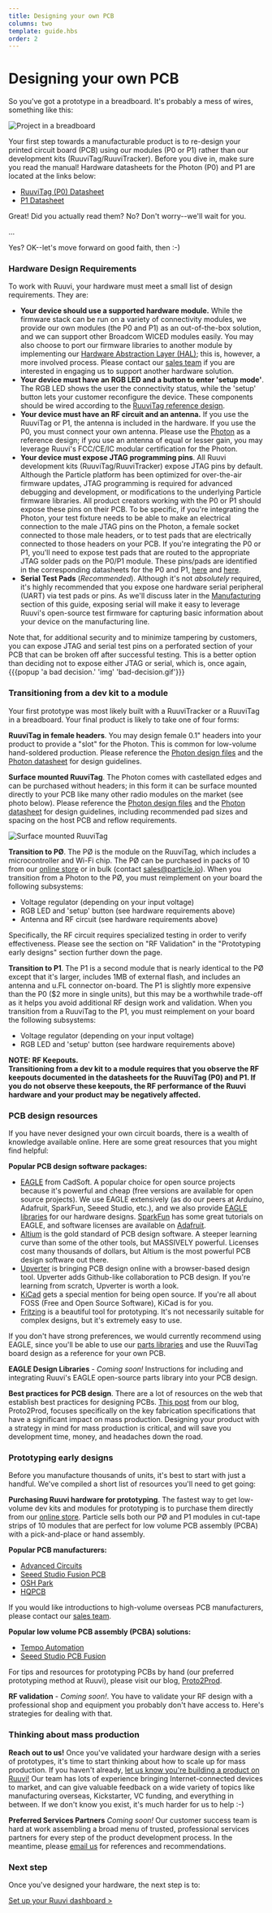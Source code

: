 ```yaml
---
title: Designing your own PCB
columns: two
template: guide.hbs
order: 2
---
```


# Designing your own PCB

So you've got a prototype in a breadboard. It's probably a mess of wires, something like this:

![Project in a breadboard](/assets/images/breadboarded-ruuvitracker.jpg)

Your first step towards a manufacturable product is to re-design your printed circuit board (PCB) using our modules (P0 or P1) rather than our development kits (RuuviTag/RuuviTracker).  Before you dive in, make sure you read the manual! Hardware datasheets for the Photon (P0) and P1 are located at the links below:

- [RuuviTag (P0) Datasheet](https://docs.ruuvi.io/datasheets/ruuvitag-datasheet/)  
- [P1 Datasheet](https://docs.ruuvi.io/datasheets/p1-datasheet/)

Great! Did you actually read them? No? Don't worry--we'll wait for you.

...

Yes? OK--let's move forward on good faith, then :-)

### Hardware Design Requirements

To work with Ruuvi, your hardware must meet a small list of design requirements. They are:

- **Your device should use a supported hardware module.** While the firmware stack can be run on a variety of connectivity modules, we provide our own modules (the P0 and P1) as an out-of-the-box solution, and we can support other Broadcom WICED modules easily. You may also choose to port our firmware libraries to another module by implementing our [Hardware Abstraction Layer (HAL)](https://www.github.com/spark/firmware); this is, however, a more involved process. Please contact our [sales team](mailto:sales@ruuvi.io) if you are interested in engaging us to support another hardware solution.
- **Your device must have an RGB LED and a button to enter 'setup mode'**. The RGB LED shows the user the connectivity status, while the 'setup' button lets your customer reconfigure the device. These components should be wired according to the [RuuviTag reference design](https://www.github.com/spark/ruuvitag).
- **Your device must have an RF circuit and an antenna.** If you use the RuuviTag or P1, the antenna is included in the hardware. If you use the P0, you must connect your own antenna. Please use the [Photon](https://www.github.com/spark/ruuvitag) as a reference design; if you use an antenna of equal or lesser gain, you may leverage Ruuvi's FCC/CE/IC modular certification for the Photon.
- **Your device must expose JTAG programming pins**. All Ruuvi development kits (RuuviTag/RuuviTracker) expose JTAG pins by default. Although the Particle platform has been optimized for over-the-air firmware updates, JTAG programming is required for advanced debugging and development, or modifications to the underlying Particle firmware libraries. All product creators working with the P0 or P1 should expose these pins on their PCB. To be specific, if you're integrating the Photon, your test fixture needs to be able to make an electrical connection to the male JTAG pins on the Photon, a female socket connected to those male headers, or to test pads that are electrically connected to those headers on your PCB.  If you're integrating the P0 or P1, you'll need to expose test pads that are routed to the appropriate JTAG solder pads on the P0/P1 module. These pins/pads are identified in the corresponding datasheets for the P0 and P1, [here](http://docs.ruuvi.io/ruuvitag/photon-datasheet/) and [here](http://docs.particle.io/photon/p1-datasheet/).
- **Serial Test Pads** (*Recommended*). Although it's not *absolutely* required, it's highly recommended that you expose one hardware serial peripheral (UART) via test pads or pins. As we'll discuss later in the [Manufacturing](../manufacturing) section of this guide, exposing serial will make it easy to leverage Ruuvi's open-source test firmware for capturing basic information about your device on the manufacturing line.

Note that, for additional security and to minimize tampering by customers, you can expose JTAG and serial test pins on a perforated section of your PCB that can be broken off after successful testing. This is a better option than deciding not to expose either JTAG or serial, which is, once again, {{{popup 'a bad decision.' 'img' 'bad-decision.gif'}}}

### Transitioning from a dev kit to a module

Your first prototype was most likely built with a RuuviTracker or a RuuviTag in a breadboard. Your final product is likely to take one of four forms:

**RuuviTag in female headers**. You may design female 0.1" headers into your product to provide a "slot" for the Photon. This is common for low-volume hand-soldered production. Please reference the [Photon design files](https://www.github.com/spark/ruuvitag) and the [Photon datasheet](#) for design guidelines.

**Surface mounted RuuviTag**. The Photon comes with castellated edges and can be purchased without headers; in this form it can be surface mounted directly to your PCB like many other radio modules on the market (see photo below). Please reference the [Photon design files](https://www.github.com/spark/ruuvitag) and the [Photon datasheet](#) for design guidelines, including recommended pad sizes and spacing on the host PCB and reflow requirements.

![Surface mounted RuuviTag](/assets/images/castellated-edges.png)

**Transition to PØ**. The PØ is the module on the RuuviTag, which includes a microcontroller and Wi-Fi chip. The PØ can be purchased in packs of 10 from our [online store](https://store.ruuvi.io) or in bulk (contact [sales@particle.io](mailto:sales@particle.io)). When you transition from a Photon to the PØ, you must reimplement on your board the following subsystems:

- Voltage regulator (depending on your input voltage)
- RGB LED and 'setup' button (see hardware requirements above)
- Antenna and RF circuit (see hardware requirements above)

Specifically, the RF circuit requires specialized testing in order to verify effectiveness. Please see the section on "RF Validation" in the "Prototyping early designs" section further down the page.

**Transition to P1**. The P1 is a second module that is nearly identical to the PØ except that it's larger, includes 1MB of external flash, and includes an antenna and u.FL connector on-board. The P1 is slightly more expensive than the P0 ($2 more in single units), but this may be a worthwhile trade-off as it helps you avoid additional RF design work and validation. When you transition from a RuuviTag to the P1, you must reimplement on your board the following subsystems:

- Voltage regulator (depending on your input voltage)
- RGB LED and 'setup' button (see hardware requirements above)

**NOTE: RF Keepouts.  
Transitioning from a dev kit to a module requires that you observe the RF keepouts documented in the datasheets for the RuuviTag (P0) and P1. If you do not observe these keepouts, the RF performance of the Ruuvi hardware and your product may be negatively affected.**


### PCB design resources

If you have never designed your own circuit boards, there is a wealth of knowledge available online. Here are some great resources that you might find helpful:

**Popular PCB design software packages:**

- [EAGLE](http://www.cadsoftusa.com) from CadSoft. A popular choice for open source projects because it's powerful and cheap (free versions are available for open source projects). We use EAGLE extensively (as do our peers at Arduino, Adafruit, SparkFun, Seeed Studio, etc.), and we also provide [EAGLE libraries](https://www.github.com/spark/ruuvitag) for our hardware designs. [SparkFun](https://learn.sparkfun.com/tutorials/using-eagle-schematic) has some great tutorials on EAGLE, and software licenses are available on [Adafruit](https://www.adafruit.com/categories/169).
- [Altium](http://www.altium.com) is the gold standard of PCB design software. A steeper learning curve than some of the other tools, but MASSIVELY powerful. Licenses cost many thousands of dollars, but Altium is the most powerful PCB design software out there.
- [Upverter](https://upverter.com/) is bringing PCB design online with a browser-based design tool. Upverter adds Github-like collaboration to PCB design. If you're learning from scratch, Upverter is worth a look.
- [KiCad](https://en.wikipedia.org/wiki/KiCad) gets a special mention for being open source. If you're all about FOSS (Free and Open Source Software), KiCad is for you.
- [Fritzing](http://fritzing.org/home/) is a beautiful tool for prototyping. It's not necessarily suitable for complex designs, but it's extremely easy to use.

If you don't have strong preferences, we would currently recommend using EAGLE, since you'll be able to use our [parts libraries](https://www.github.com/spark/ruuvitag) and use the RuuviTag board design as a reference for your own PCB.

**EAGLE Design Libraries** - *Coming soon!* Instructions for including and integrating Ruuvi's EAGLE open-source parts library into your PCB design.

**Best practices for PCB design**.  There are a lot of resources on the web that establish best practices for designing PCBs. [This post](http://www.proto2prod.com/proto2prod/2015/3/18/your-first-prototype-fab-specs-and-gerber-files-13) from our blog, Proto2Prod, focuses specifically on the key fabrication specifications that have a significant impact on mass production. Designing your product with a strategy in mind for mass production is critical, and will save you development time, money, and headaches down the road.

### Prototyping early designs
Before you manufacture thousands of units, it's best to start with just a handful. We've compiled a short list of resources you'll need to get going:

**Purchasing Ruuvi hardware for prototyping**.  The fastest way to get low-volume dev kits and modules for prototyping is to purchase them directly from our [online store](http://store.ruuvi.io). Particle sells both our PØ and P1 modules in cut-tape strips of 10 modules that are perfect for low volume PCB assembly (PCBA) with a pick-and-place or hand assembly.

**Popular PCB manufacturers:**

- [Advanced Circuits](http://www.4pcb.com/)
- [Seeed Studio Fusion PCB](https://www.seeedstudio.com/service/)
- [OSH Park](https://oshpark.com/)
- [HQPCB](http://www.hqpcb.com/)

If you would like introductions to high-volume overseas PCB manufacturers, please contact our [sales team](mailto:sales@ruuvi.io).

**Popular low volume PCB assembly (PCBA) solutions:**

- [Tempo Automation](http://tempoautomation.com/)
- [Seeed Studio PCB Fusion](https://www.seeedstudio.com/service/)

For tips and resources for prototyping PCBs by hand (our preferred prototyping method at Ruuvi), please visit our blog, [Proto2Prod](http://www.proto2prod.com/proto2prod/2015/6/15/your-first-prototype-assembly-tips-and-techniques).

**RF validation** - *Coming soon!*.  You have to validate your RF design with a professional shop and equipment you probably don't have access to. Here's strategies for dealing with that.

### Thinking about mass production
**Reach out to us!** Once you've validated your hardware design with a series of prototypes, it's time to start thinking about how to scale up for mass production.  If you haven't already, [let us know you're building a product on Ruuvi!](mailto:sales@ruuvi.io) Our team has lots of experience bringing Internet-connected devices to market, and can give valuable feedback on a wide variety of topics like manufacturing overseas, Kickstarter, VC funding, and everything in between. If we don't know you exist, it's much harder for us to help :-)

**Preferred Services Partners** *Coming soon!* Our customer success team is hard at work assembling a broad menu of trusted, professional services partners for every step of the product development process. In the meantime, please [email us](mailto:sales@ruuvi.io) for references and recommendations.

### Next step

Once you've designed your hardware, the next step is to:

[Set up your Ruuvi dashboard >](../dashboard)
